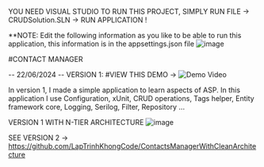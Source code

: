 
YOU NEED VISUAL STUDIO TO RUN THIS PROJECT, SIMPLY RUN FILE -> CRUDSolution.SLN -> RUN APPLICATION !

**NOTE:
Edit the following information as you like to be able to run this application, this information is in the appsettings.json file
![image](https://github.com/LapTrinhKhongCode/ContactManager/assets/120693774/ba6f0e2f-fb9f-4de0-a1fc-d58eb16c9b4f)

#CONTACT MANAGER

-- 22/06/2024 -- VERSION 1:
#VIEW THIS DEMO -> 
![Demo Video](https://github.com/LapTrinhKhongCode/ContactManager/blob/master/demo/ezgif-6-44754d2ac0.gif)


In version 1, I made a simple application to learn aspects of ASP. In this application I use Configuration, xUnit, CRUD operations, Tags helper, Entity framework core, Logging, Serilog, Filter, Repository ...




VERSION 1 WITH N-TIER ARCHITECTURE ![image](https://github.com/LapTrinhKhongCode/ContactManager/assets/120693774/8105e6dd-38cd-45cf-92dc-27a8ba608d23)

SEE VERSION 2 -> https://github.com/LapTrinhKhongCode/ContactsManagerWithCleanArchitecture




